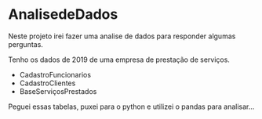 # AnalisedeDados
Neste projeto irei fazer uma analise de dados para responder algumas perguntas.

Tenho os dados de 2019 de uma empresa de prestação de serviços. 
- CadastroFuncionarios
- CadastroClientes
- BaseServiçosPrestados
 
 Peguei essas tabelas, puxei para o python e utilizei o pandas para analisar...
